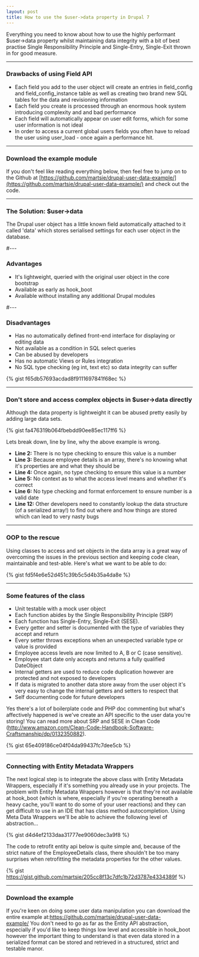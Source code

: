 ```yaml
---
layout: post
title: How to use the $user->data property in Drupal 7
---
```


Everything you need to know about how to use the highly performant $user->data property whilst maintaining data integrity with a bit of best practise Single Responsibility Principle and Single-Entry, Single-Exit thrown in for good measure.

--- 
### Drawbacks of using Field API
-   Each field you add to the user object will create an entries in field_config and field_config_instance table as well as creating two brand new SQL tables for the data and revisioning information
-   Each field you create is processed through an enormous hook system introducing complexity and and bad performance
-   Each field will automatically appear on user edit forms, which for some user information is not ideal
-   In order to access a current global users fields you often have to reload the user using user_load - once again a performance hit.

--- 
### Download the example module
If you don't feel like reading everything below, then feel free to jump on to the Github at [https://github.com/martsie/drupal-user-data-example/](https://github.com/martsie/drupal-user-data-example/) and check out the code.

--- 
### The Solution: $user->data
The Drupal user object has a little known field automatically attached to it called 'data' which stores serialised settings for each user object in the database.

#--- 
### Advantages
-   It's lightweight, queried with the original user object in the core bootstrap
-   Available as early as hook_boot
-   Available without installing any additional Drupal modules

#--- 
### Disadvantages
-   Has no automatically defined front-end interface for displaying or editing data
-   Not available as a condition in SQL select queries
-   Can be abused by developers
-   Has no automatic Views or Rules integration
-   No SQL type checking (eg int, text etc) so data integrity can suffer

{% gist f65db57693acdad8f9111697841f68ec %}

--- 
### Don't store and access complex objects in $user->data directly
Although the data property is lightweight it can be abused pretty easily by adding large data sets.

{% gist fa476319b064fbebdd90ee85ec117ff6 %}

Lets break down, line by line, why the above example is wrong.

-   **Line 2:** There is no type checking to ensure this value is a number
-   **Line 3:** Because employee details is an array, there's no knowing what it's properties are and what they should be
-   **Line 4:** Once again, no type checking to ensure this value is a number
-   **Line 5:** No context as to what the access level means and whether it's correct
-   **Line 6:** No type checking and format enforcement to ensure number is a valid date
-   **Line 12:** Other developers need to constantly lookup the data structure (of a serialized array!) to find out where and how things are stored which can lead to very nasty bugs

--- 
### OOP to the rescue
Using classes to access and set objects in the data array is a great way of overcoming the issues in the previous section and keeping code clean, maintainable and test-able. Here's what we want to be able to do:

{% gist fd5f4e6e52d451c39b5c5d4b35a4da8e %}

--- 
### Some features of the class
-   Unit testable with a mock user object
-   Each function abides by the Single Responsibility Principle (SRP)
-   Each function has Single-Entry, Single-Exit (SESE).
-   Every getter and setter is documented with the type of variables they accept and return
-   Every setter throws exceptions when an unexpected variable type or value is provided
-   Employee access levels are now limited to A, B or C (case sensitive).
-   Employee start date only accepts and returns a fully qualified DateObject
-   Internal getters are used to reduce code duplication however are protected and not exposed to developers
-   If data is migrated to another data store away from the user object it's very easy to change the internal getters and setters to respect that
-   Self documenting code for future developers

Yes there's a lot of boilerplate code and PHP doc commenting but what's affectively happened is we've create an API specific to the user data you're storing! You can read more about SRP and SESE in Clean Code (http://www.amazon.com/Clean-Code-Handbook-Software-Craftsmanship/dp/0132350882).

{% gist 65e409186ce04f04da99437fc7dee5cb %}

--- 
### Connecting with Entity Metadata Wrappers
The next logical step is to integrate the above class with Entity Metadata Wrappers, especially if it's something you already use in your projects. The problem with Entity Metadata Wrappers however is that they're not available at hook_boot (which is where, especially if you're operating beneath a heavy cache, you'll want to do some of your user reactions) and they can get difficult to use in an IDE that has class method autocompletion. Using Meta Data Wrappers we'll be able to achieve the following level of abstraction...

{% gist d4d4ef2133daa31777ee9060dec3a9f8 %}

The code to retrofit entity api below is quite simple and, because of the strict nature of the EmployeeDetails class, there shouldn't be too many surprises when retrofitting the metadata properties for the other values.

{% gist https://gist.github.com/martsie/205cc8f13c7dfc1b72d3787e4334389f %}

--- 
### Download the example
If you're keen on doing some user data manipulation you can download the entire example at:<https://github.com/martsie/drupal-user-data-example/> You don't need to go as far as the Entity API abstraction, especially if you'd like to keep things low level and accessible in hook_boot however the important thing to understand is that even data stored in a serialized format can be stored and retrieved in a structured, strict and testable manor.
